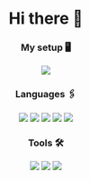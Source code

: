 <h1 align=center>Hi there 👋</h1>

<h3 align=center>My setup 🖥</h2>
<p align=center>
  <img src="https://img.shields.io/badge/Apple-Mac%20mini%20M1-white?style=for-the-badge&logo=apple" />
</p>

<h3 align=center>Languages 🖇</h2>
<p align=center>
  <img src="https://img.shields.io/badge/TypeScript-3178C6?style=for-the-badge&logo=TypeScript&logoColor=white" />
  <img src="https://img.shields.io/badge/Go-00ADD8?style=for-the-badge&logo=Go&logoColor=white" />
  <img src="https://img.shields.io/badge/Rust-000000?style=for-the-badge&logo=Rust&logoColor=white" />
  <img src="https://img.shields.io/badge/Java-007396?style=for-the-badge&logo=Java&logoColor=white" />
  <img src="https://img.shields.io/badge/Scala-DC322F?style=for-the-badge&logo=Scala&logoColor=white" />
</p>

<h3 align=center>Tools 🛠</h2>
<p align=center>
  <img src="https://img.shields.io/badge/Discord-7289DA?style=for-the-badge&logo=discord&logoColor=white"/>
  <img src="https://img.shields.io/badge/Jetbrains_IDEs-9135e0?style=for-the-badge&logo=jetbrains&logoColor=white"/>
  <img src="https://img.shields.io/badge/Notion-000000?style=for-the-badge&logo=notion&logoColor=white"/>
</p>

